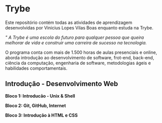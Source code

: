 <h1> Trybe </h1>

Este repositório contém todas as atividades de aprendizagem desenvolvidas por Vinicius Lopes Vilas Boas enquanto estuda na Trybe.  

<i> " A Trybe é uma escola do futuro para qualquer pessoa que queira melhorar de vida e construir uma carreira de sucesso na tecnologia. </i>

O programa conta com mais de 1.500 horas de aulas presenciais e online, aborda introdução ao desenvolvimento de software, frot-end, back-end, ciência da computação, engenharia de software, metodologias ágeis e habilidades comportamentais. 

<h2> Introdução - Desenvolvimento Web </h2>

<b> Bloco 1: Introducão - Unix & Shell </b>

<b> Bloco 2: Git, GitHub, Internet </b>

<b> Bloco 3: Introdução à HTML e CSS </b>

